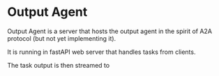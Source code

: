 # Output Agent

Output Agent is a server that hosts the output agent in the spirit of A2A protocol (but not yet implementing it).

It is running in fastAPI web server that handles tasks from clients.

The task output is then streamed to 
